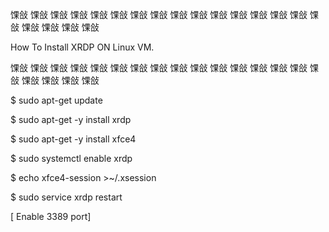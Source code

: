  



馃敆 馃敆 馃敆 馃敆 馃敆 馃敆 馃敆 馃敆 馃敆 馃敆 馃敆 馃敆 馃敆 馃敆 馃敆 馃敆 馃敆 馃敆 馃敆 馃敆 


How To Install XRDP ON Linux VM. 



馃敆 馃敆 馃敆 馃敆 馃敆 馃敆 馃敆 馃敆 馃敆 馃敆 馃敆 馃敆 馃敆 馃敆 馃敆 馃敆 馃敆 馃敆 馃敆 馃敆 




$ sudo apt-get update


$ sudo apt-get -y install xrdp


$ sudo apt-get -y install xfce4


$ sudo systemctl enable xrdp




$ echo xfce4-session >~/.xsession




$ sudo service xrdp restart




[ Enable 3389 port] 
